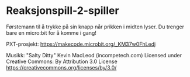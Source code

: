 # Reaksjonspill-2-spiller
Førstemann til å trykke på sin knapp når prikken i midten lyser.
Du trenger bare en micro:bit for å komme i gang!

PXT-prosjekt: https://makecode.microbit.org/_KM37w0FhLedj


Musikk: "Salty Ditty" Kevin MacLeod (incompetech.com) Licensed under Creative Commons: By Attribution 3.0 License https://creativecommons.org/licenses/by/3.0/

